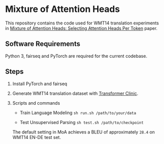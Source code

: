 # Mixture of Attention Heads

This repository contains the code used for WMT14 translation experiments in 
[Mixture of Attention Heads: Selecting Attention Heads Per Token](https://arxiv.org/) paper.
<!-- If you use this code or our results in your research, we'd appreciate if you cite our paper as following:

```
@article{shen2018ordered,
  title={Ordered Neurons: Integrating Tree Structures into Recurrent Neural Networks},
  author={Shen, Yikang and Tan, Shawn and Sordoni, Alessandro and Courville, Aaron},
  journal={arXiv preprint arXiv:1810.09536},
  year={2018}
}
``` -->

## Software Requirements
Python 3, fairseq and PyTorch are required for the current codebase.

## Steps

1. Install PyTorch and fairseq

2. Generate WMT14 translation dataset with [Transformer Clinic](https://github.com/LiyuanLucasLiu/Transformer-Clinic).

3. Scripts and commands

  	+  Train Language Modeling
  	```sh run.sh /path/to/your/data```

  	+ Test Unsupervised Parsing
    ```sh test.sh /path/to/checkpoint```
    
    The default setting in MoA achieves a BLEU of approximately `28.4` on WMT14 EN-DE test set.